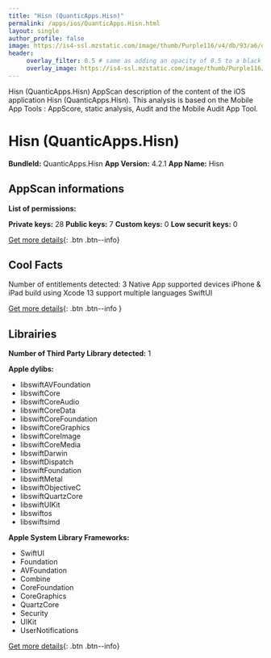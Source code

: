 ```yaml
---
title: "Hisn (QuanticApps.Hisn)"
permalink: /apps/ios/QuanticApps.Hisn.html
layout: single
author_profile: false
image: https://is4-ssl.mzstatic.com/image/thumb/Purple116/v4/db/93/a6/db93a60c-dd7c-3156-b822-fea9f33b8914/AppIcon-0-0-1x_U007emarketing-0-0-0-7-0-0-sRGB-0-0-0-GLES2_U002c0-512MB-85-220-0-0.jpeg/512x512bb.jpg
header: 
     overlay_filter: 0.5 # same as adding an opacity of 0.5 to a black background
     overlay_image: https://is4-ssl.mzstatic.com/image/thumb/Purple116/v4/db/93/a6/db93a60c-dd7c-3156-b822-fea9f33b8914/AppIcon-0-0-1x_U007emarketing-0-0-0-7-0-0-sRGB-0-0-0-GLES2_U002c0-512MB-85-220-0-0.jpeg/512x512bb.jpg
---
```

Hisn (QuanticApps.Hisn) AppScan description of the content of the iOS application Hisn (QuanticApps.Hisn). This analysis is based on the Mobile App Tools : AppScore, static analysis, Audit and the Mobile Audit App Tool.

# Hisn (QuanticApps.Hisn)

**BundleId:** QuanticApps.Hisn
**App Version:** 4.2.1
**App Name:** Hisn


## AppScan informations 

**List of permissions:** 
  
  
**Private keys:** 28
**Public keys:** 7
**Custom keys:** 0
**Low securit keys:** 0
  
[Get more details](/pricing.html){: .btn .btn--info}

## Cool Facts

Number of entitlements detected: 3
Native App
supported devices iPhone & iPad
build using Xcode 13
support multiple languages
SwiftUI
  
[Get more details](/pricing.html){: .btn .btn--info }

## Librairies 
**Number of Third Party Library detected:** 1


**Apple dylibs:**
- libswiftAVFoundation
- libswiftCore
- libswiftCoreAudio
- libswiftCoreData
- libswiftCoreFoundation
- libswiftCoreGraphics
- libswiftCoreImage
- libswiftCoreMedia
- libswiftDarwin
- libswiftDispatch
- libswiftFoundation
- libswiftMetal
- libswiftObjectiveC
- libswiftQuartzCore
- libswiftUIKit
- libswiftos
- libswiftsimd


**Apple System Library Frameworks:**
- SwiftUI
- Foundation
- AVFoundation
- Combine
- CoreFoundation
- CoreGraphics
- QuartzCore
- Security
- UIKit
- UserNotifications


  
[Get more details](/pricing.html){: .btn .btn--info}

